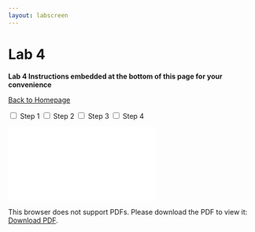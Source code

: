 ```yaml
---
layout: labscreen
---
```


# Lab 4
**Lab 4 Instructions embedded at the bottom of this page for your convenience**

[Back to Homepage](..)


<input type="checkbox"> Step 1
<input type="checkbox"> Step 2
<input type="checkbox"> Step 3
<input type="checkbox"> Step 4















<object data="Lab4Instructions.pdf" type="application/pdf" width="100%" height="700px">
    <embed src="Lab4Instructions.pdf">
        <p>This browser does not support PDFs. Please download the PDF to view it: <a href="Lab4Instructions.pdf">Download PDF</a>.</p>
    </embed>
</object>



<!-- Credit goes to https://stackoverflow.com/users/2301402/suneel-kumar for the fallback link code --> 


